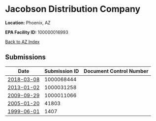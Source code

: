 # Jacobson Distribution Company

**Location:** Phoenix, AZ

**EPA Facility ID:** 100000016993

[Back to AZ Index](../../index.md)

## Submissions

| Date | Submission ID | Document Control Number |
|------|--------------|-------------------------|
| [2018-03-08](submissions/1000068444.md) | 1000068444 |  |
| [2013-01-02](submissions/1000031258.md) | 1000031258 |  |
| [2009-09-29](submissions/1000011066.md) | 1000011066 |  |
| [2005-01-20](submissions/41803.md) | 41803 |  |
| [1999-06-01](submissions/1407.md) | 1407 |  |

